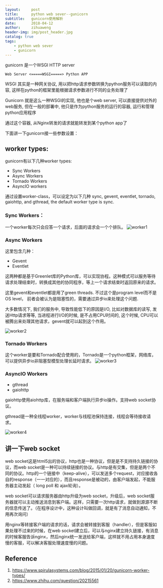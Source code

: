 ```yaml
---
layout:     post
title:      python web sever--gunicorn
subtitle:   gunicorn使用解析
date:       2018-04-12
author:     zihuaweng
header-img: img/post_header.jpg
catalog: true
tags:
    - python web sever
    - gunicorn
---
```



gunicorn 是一个WSGI HTTP server

    Web Server <=====WSGI=====> Python APP
    
WSGI 其实是一种网关协议, 用以把http请求参数转换为python服务可以读取的内容, 这样在python的框架里能根据请求参数进行不同的业务处理了

Gunicorn 就是这么一种WSGI的实现, 他也是个web server, 可以直接提供对外的web服务, 但在一般的部署中, 他只是作为python服务的运行的容器, 运行和管理python应用程序

通过这个容器, 从Nginx转发的请求就能转发到某个python app了

下面讲一下gunicorn接一些参数设置：

## worker types:

gunicorn有以下几种worker types:
- Sync Workers
- Async Workers
- Tornado Workers
- AsyncIO workers

通过设置worker-class，可以设定为以下几种
sync, gevent, eventlet, tornado, gaiohttp, and gthread, the default worker type is sync.

### Sync Workers：
一个worker每次只会应答一个请求，后面的请求会一个个排队。
![worker1](http://zihuaweng.github.io/post_images/python_web/sync_worker_type1.png)

### Async Workers
这里包含几种：
- Gevent
- Eventlet

这两种都是基于Greenlet库的Python库，可以实现协程。这种模式可以服务等待请求处理结束时，转换成其他的协同程序，等上一个请求结束时返回原来的请求。

这里gevent和eventlet都是用了green threads. 不过这个是program level而不是OS level， 前者会被认为是阻塞性的，需要通过异步io来处理这个问题.

大多数情况下, 我们的服务中, 导致性能低下的原因是I/O, 比如对数据库的读写, 发送Http请求等等, 当进程进行I/O的时候, 是不占用CPU时间的, 这个时候, CPU可以被腾出来处理其他请求，gevent就可以起到这个作用。

![worker2](http://zihuaweng.github.io/post_images/python_web/sync_worker_type2-275x300.png)

### Tornado Workers
这个worker是要和Tornado配合使用的，Tornado是一个python框架，网络库，可以提供异步io非阻塞型模型处理长延时请求。
![worker3](http://zihuaweng.github.io/post_images/python_web/sync_worker_type3-300x230.png)

### AsyncIO Workers
- gthread
- gaiohttp

gaiohttp使用aiohttp库，在服务端和客户端执行异步io操作。支持web socket协议。

gthread是一种全线程worker，worker与线程池保持连接，线程会等待接收请求。

![worker4](http://zihuaweng.github.io/post_images/python_web/asyncio-207x300.png)



## 讲一下web socket
web socket这是html5出的协议，http也是一种协议，但是是不支持持久链接的协议，而web socket是一种可以持续链接的协议。与http是有交集，但是是两个不同的协议。http的一个链接中（keep-alive），可以发送多个request，对应接收各自的response（一一对应的），而且response是被动的，由客户端发起，不能服务器主动发起（ long poll 和 ajax轮询）。

web socket可以请求服务器由http升级为web socket，升级后，web socket服务器就可以主动推送消息到客户端。这样，只需要一次http请求，就做到源源不断的信息传送了。（在程序设计中，这种设计叫做回调，就是有了消息自动通知，不用再次询问）

用nginx等转接客户端的请求的话，请求会被转接到客服（handler），但是客服如果处理不过来的时候，在web socket建立后，可以与nginx建立持久链接，有消息的时候客服告诉nginx，然后nginx统一发送给客户端，这样就不用占用本身速度慢的客服，可以解决客服处理速度慢的问题。



## Reference
1. https://www.spirulasystems.com/blog/2015/01/20/gunicorn-worker-types/
2. https://www.zhihu.com/question/20215561


